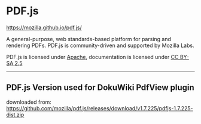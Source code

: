 # PDF.js
https://mozilla.github.io/pdf.js/

A general-purpose, web standards-based platform for parsing and rendering PDFs. 
PDF.js is community-driven and supported by Mozilla Labs.

PDF.js is licensed under [Apache](https://github.com/mozilla/pdf.js/blob/master/LICENSE), documentation is licensed under [CC BY-SA 2.5](http://creativecommons.org/licenses/by-sa/2.5/)

----

## PDF.js Version used for DokuWiki PdfView plugin

downloaded from: https://github.com/mozilla/pdf.js/releases/download/v1.7.225/pdfjs-1.7.225-dist.zip
